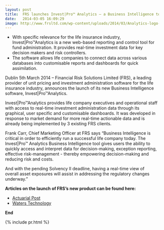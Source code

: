 ```yaml
---
layout: post
title:  FRS launches Invest|Pro™ Analytics – a Business Intelligence tool for Life Insurers
date:   2014-03-05 16:09:29
image: http://www.frsltd.com/wp-content/uploads/2014/03/Analytics-logo-2.jpg
---
```


* With specific relevance for the life insurance industry, Invest|Pro™Analytics is a new web-based reporting and control tool for fund administration. It provides real-time investment data for key decision makers and risk controllers.
* The software allows life companies to connect data across various databases into customisable reports and dashboards for quick assimilation.

Dublin 5th March 2014 – Financial Risk Solutions Limited (FRS), a leading provider of unit pricing and investment administration software for the life insurance industry, announces the launch of its new Business Intelligence software, Invest|Pro™Analytics.

Invest|Pro™Analytics provides life company executives and operational staff with access to real-time investment administration data through its graphical, user specific and customisable dashboards. It was developed in response to market demand for more real-time actionable data and is already being implemented by 3 existing FRS clients.

Frank Carr, Chief Marketing Officer at FRS says “Business Intelligence is critical in order to efficiently run a successful life company today.  The Invest|Pro™ Analytics Business Intelligence tool gives users the ability to quickly access and interpret data for decision-making, exception reporting, effective risk-management  - thereby empowering decision-making and reducing risk and costs.

And with the pending Solvency II deadline, having a real-time view of overall asset exposures will assist in addressing the regulatory changes underway.”

__Articles on the launch of FRS’s new product can be found here:__

* [Actuarial Post](http://www.actuarialpost.co.uk/news/frs-launch-invest%7Cpro-analytics-5996.htm)
* [Waters Technology](http://www.waterstechnology.com/buy-side-technology/news/2332370/frs-launches-analytical-tool-for-life-insurer)

__End__



{% include pr.html %}
